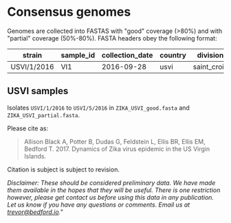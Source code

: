 # Consensus genomes

Genomes are collected into FASTAS with "good" coverage (>80%) and with "partial" coverage (50%-80%). FASTA headers obey the following format:

strain      | sample_id | collection_date | country | division    | location
----------- | --------- | --------------- | ------- | ----------- | --------
USVI/1/2016 | VI1       | 2016-09-28      | usvi    | saint_croix | saint_croix

## USVI samples

Isolates `USVI/1/2016` to `USVI/5/2016` in `ZIKA_USVI_good.fasta` and `ZIKA_USVI_partial.fasta`.

Please cite as:

> Allison Black A, Potter B, Dudas G, Feldstein L, Ellis BR, Ellis EM, Bedford T. 2017. Dynamics of Zika virus epidemic in the US Virgin Islands.

Citation is subject is subject to revision.

_Disclaimer: These should be considered preliminary data. We have made them available in the hopes that they will be useful. There is one restriction however, please get contact us before using this data in any publication. Let us know if you have any questions or comments. Email us at trevor@bedford.io."_
